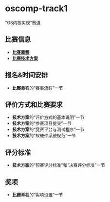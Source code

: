 # oscomp-track1
“OS内核实现”赛道

## 比赛信息
- [**比赛章程**](https://shimo.im/docs/N2A1M8vV47cJP5AD/)
- [**比赛技术方案**](https://shimo.im/docs/Wr3DVevExDc8wDkJ)

## 报名&时间安排
- **比赛章程**的“赛事流程”一节

## 评价方式和比赛要求
- **技术方案**的“评价方式的基本说明”一节
- **技术方案**的“参赛项目提交”一节
- **技术方案**的“竞赛平台与测试程序”一节
- **技术方案**的“软硬件系统规范”一节

## 评分标准
- **技术方案**的“预赛评分标准”和“决赛评分标准”一节

## 奖项
- **比赛章程**的“奖项设置”一节
